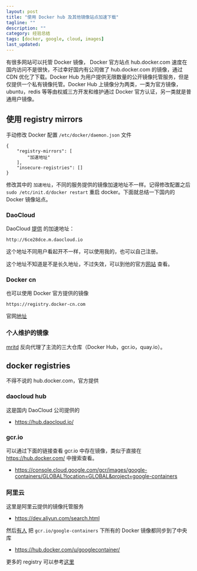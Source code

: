 ```yaml
---
layout: post
title: "使用 Docker hub 及其他镜像站点加速下载"
tagline: ""
description: ""
category: 经验总结
tags: [docker, google, cloud, images]
last_updated:
---
```


有很多网站可以托管 Docker 镜像， Docker 官方站点 hub.docker.com 速度在国内访问不是很快，不过幸好国内有公司做了 hub.docker.com 的镜像，通过 CDN 优化了下载。Docker Hub 为用户提供无限数量的公开镜像托管服务，但是仅提供一个私有镜像托管。Docker Hub 上镜像分为两类，一类为官方镜像，ubuntu，redis 等等由权威三方开发和维护通过 Docker 官方认证，另一类就是普通用户镜像。

## 使用 registry mirrors
手动修改 Docker 配置 `/etc/docker/daemon.json` 文件

    {
        "registry-mirrors": [
            "加速地址"
        ],
        "insecure-registries": []
    }

修改其中的 `加速地址`，不同的服务提供的镜像加速地址不一样。记得修改配置之后 `sudo /etc/init.d/docker restart` 重启 docker。下面就总结一下国内的 Docker 镜像站点。

### DaoCloud
DaoCloud [提供](https://www.daocloud.io/mirror#accelerator-doc) 的加速地址：

    http://6ce28dce.m.daocloud.io

这个地址不同用户看起开不一样，可以使用我的，也可以自己注册。

这个地址不知道是不是长久地址，不过失效，可以到他的官方[网站](http://6ce28dce.m.daocloud.io) 查看。

### Docker cn
也可以使用 Docker 官方提供的镜像

    https://registry.docker-cn.com

官网[地址](https://www.docker-cn.com/registry-mirror)

### 个人维护的镜像

[mritd](https://mritd.me/2017/03/21/private-maintenance-docker-mirror-registry/) 反向代理了主流的三大仓库（Docker Hub，gcr.io，quay.io）。

## docker registries
不得不说的 hub.docker.com，官方提供

### daocloud hub
这是国内 DaoCloud 公司提供的

- https://hub.daocloud.io/

### gcr.io
可以通过下面的链接查看 gcr.io 中存在镜像，类似于直接在 <https://hub.docker.com/> 中搜索查看。

- <https://console.cloud.google.com/gcr/images/google-containers/GLOBAL?location=GLOBAL&project=google-containers>

### 阿里云
这里是阿里云提供的镜像托管服务

- <https://dev.aliyun.com/search.html>

然后[有人](http://dockone.io/question/1216) 把 `gcr.io/google-containers` 下所有的 Docker 镜像都同步到了中央库

- <https://hub.docker.com/u/googlecontainer/>

更多的 registry 可以参考[这里](https://github.com/veggiemonk/awesome-docker#registry)

